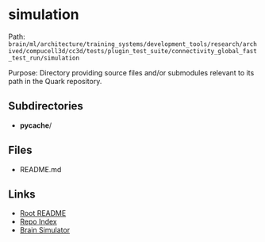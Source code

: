 # simulation

Path: `brain/ml/architecture/training_systems/development_tools/research/archived/compucell3d/cc3d/tests/plugin_test_suite/connectivity_global_fast_test_run/simulation`

Purpose: Directory providing source files and/or submodules relevant to its path in the Quark repository.

## Subdirectories
- __pycache__/

## Files
- README.md

## Links
- [Root README](../../../../../../../../../../../../README.md)
- [Repo Index](../../../../../../../../../../../../repo_index.json)
- [Brain Simulator](../../../../../../../../../../../../brain/architecture/brain_simulator.py)
